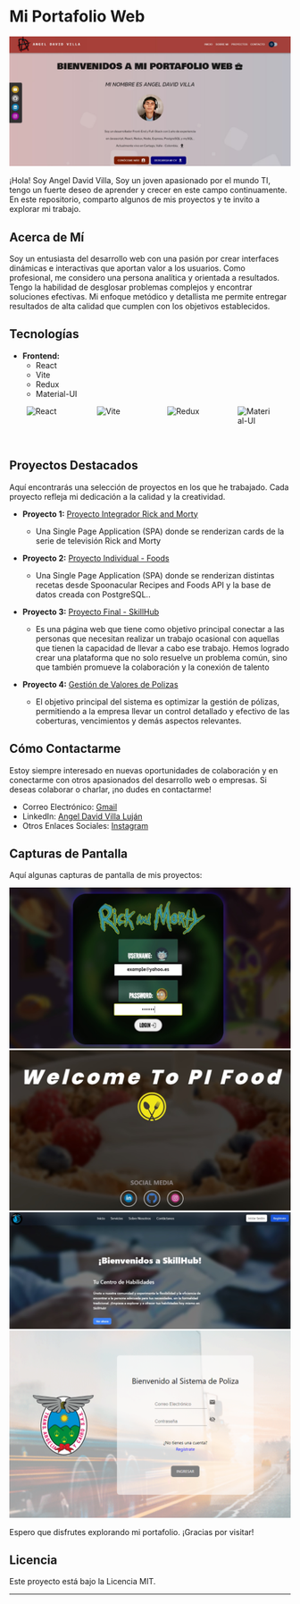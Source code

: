 # Mi Portafolio Web

![Banner del Portafolio](./src/assets/banners/bannerPortafolio.jpg)

¡Hola! Soy Angel David Villa, Soy un joven apasionado por el mundo TI, tengo un fuerte deseo de aprender y crecer en este campo continuamente. En este repositorio, comparto algunos de mis proyectos y te invito a explorar mi trabajo.

## Acerca de Mí

Soy un entusiasta del desarrollo web con una pasión por crear interfaces dinámicas e interactivas que aportan valor a los usuarios. Como profesional, me considero una persona analítica y orientada a resultados. Tengo la habilidad de desglosar problemas complejos y encontrar soluciones efectivas. Mi enfoque metódico y detallista me permite entregar resultados de alta calidad que cumplen con los objetivos establecidos.

## Tecnologías

- **Frontend:**
  - React
  - Vite
  - Redux
  - Material-UI

<div style="display: flex; justify-content: space-around;">
  <img src="https://img.icons8.com/?size=64&id=asWSSTBrDlTW&format=png" alt="React" style="width: 64px; height: 64px;">
   <img src="https://img.icons8.com/?size=64&id=YO3YqSaTOu5K&format=png" alt="Vite" style="width: 64px; height: 64px;">
  <img src="https://img.icons8.com/?size=64&id=jD-fJzVguBmw&format=png" alt="Redux" style="width: 64px; height: 64px;">
  <img src="https://img.icons8.com/?size=64&id=gFw7X5Tbl3ss&format=png" alt="Material-UI" style="width: 64px; height: 64px;">
</div>

## Proyectos Destacados

Aquí encontrarás una selección de proyectos en los que he trabajado. Cada proyecto refleja mi dedicación a la calidad y la creatividad.

- **Proyecto 1:** [Proyecto Integrador Rick and Morty](https://www.youtube.com/watch?v=aWysHjkim5I)

  - Una Single Page Application (SPA) donde se renderizan cards de la serie de televisión Rick and Morty

- **Proyecto 2:** [Proyecto Individual - Foods](https://pi-foods-angel.netlify.app/)

  - Una Single Page Application (SPA) donde se renderizan distintas recetas desde Spoonacular Recipes and Foods API y la base de datos creada con PostgreSQL..

- **Proyecto 3:** [Proyecto Final - SkillHub](https://skillhub-production.netlify.app/)

  - Es una página web que tiene como objetivo principal conectar a las personas que necesitan realizar un trabajo ocasional con aquellas que tienen la capacidad de llevar a cabo ese trabajo. Hemos logrado crear una plataforma que no solo resuelve un problema común, sino que también promueve la colaboración y la conexión de talento

- **Proyecto 4:** [Gestión de Valores de Polizas](https://github.com/angeldvilla/sarmicro_front)
  - El objetivo principal del sistema es optimizar la gestión de pólizas, permitiendo a la empresa llevar un control detallado y efectivo de las coberturas, vencimientos y demás aspectos relevantes.

## Cómo Contactarme

Estoy siempre interesado en nuevas oportunidades de colaboración y en conectarme con otros apasionados del desarrollo web o empresas. Si deseas colaborar o charlar, ¡no dudes en contactarme!

- Correo Electrónico: [Gmail](mailto:tu@email.com)
- LinkedIn: [Angel David Villa Luján](https://www.linkedin.com/in/angel-david-villa-luj%C3%A1n-396634255/)
- Otros Enlaces Sociales: [Instagram](https://www.instagram.com/_angeldvilla_)

## Capturas de Pantalla

Aquí algunas capturas de pantalla de mis proyectos:

![Captura de Proyecto 1](./src/assets/banners/logo-r&m.jpg)
![Captura de Proyecto 2](./src/assets/banners/logo-foods.jpg)
![Captura de Proyecto 3](./src/assets/banners/logo-skillhub.jpg)
![Captura de Proyecto 4](./src/assets/banners/Sarmicro.png)

Espero que disfrutes explorando mi portafolio. ¡Gracias por visitar!

## Licencia

Este proyecto está bajo la Licencia MIT.

---
